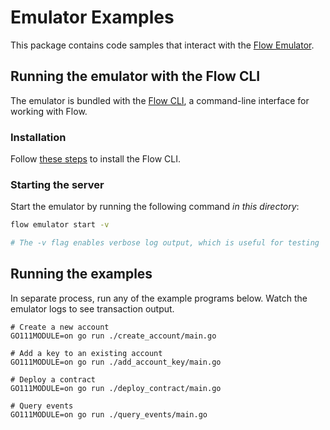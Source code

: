 # Emulator Examples

This package contains code samples that interact with the [Flow Emulator](https://github.com/onflow/flow/blob/master/docs/emulator.md).

## Running the emulator with the Flow CLI

The emulator is bundled with the [Flow CLI](https://github.com/onflow/flow/blob/master/docs/cli.md), a command-line interface for working with Flow.

### Installation

Follow [these steps](https://github.com/onflow/flow/blob/master/docs/cli.md) to install the Flow CLI.

### Starting the server

Start the emulator by running the following command _in this directory_:	

```sh
flow emulator start -v

# The -v flag enables verbose log output, which is useful for testing
```

## Running the examples

In separate process, run any of the example programs below. 
Watch the emulator logs to see transaction output.

```shell script
# Create a new account
GO111MODULE=on go run ./create_account/main.go
```

```shell script
# Add a key to an existing account
GO111MODULE=on go run ./add_account_key/main.go
```

```shell script
# Deploy a contract
GO111MODULE=on go run ./deploy_contract/main.go
```

```shell script
# Query events
GO111MODULE=on go run ./query_events/main.go
```
